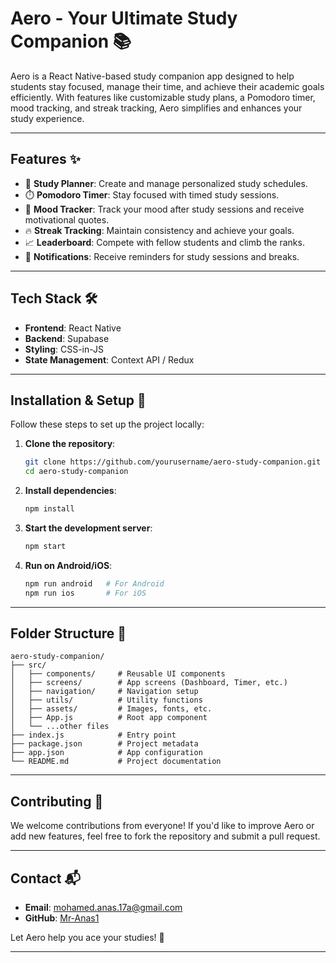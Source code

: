 # Aero - Your Ultimate Study Companion 📚

Aero is a React Native-based study companion app designed to help students stay focused, manage their time, and achieve their academic goals efficiently. With features like customizable study plans, a Pomodoro timer, mood tracking, and streak tracking, Aero simplifies and enhances your study experience.

---

## Features ✨

- 📅 **Study Planner**: Create and manage personalized study schedules.  
- ⏱️ **Pomodoro Timer**: Stay focused with timed study sessions.  
- 🧘 **Mood Tracker**: Track your mood after study sessions and receive motivational quotes.  
- 🔥 **Streak Tracking**: Maintain consistency and achieve your goals.  
- 📈 **Leaderboard**: Compete with fellow students and climb the ranks.  
- 🔔 **Notifications**: Receive reminders for study sessions and breaks.  

---

## Tech Stack 🛠️

- **Frontend**: React Native  
- **Backend**: Supabase  
- **Styling**: CSS-in-JS
- **State Management**: Context API / Redux

---

## Installation & Setup 🚀

Follow these steps to set up the project locally:

1. **Clone the repository**:  
   ```bash
   git clone https://github.com/yourusername/aero-study-companion.git
   cd aero-study-companion
   ```

2. **Install dependencies**:  
   ```bash
   npm install
   ```

3. **Start the development server**:  
   ```bash
   npm start
   ```

4. **Run on Android/iOS**:  
   ```bash
   npm run android   # For Android
   npm run ios       # For iOS
   ```

---

## Folder Structure 📂

```
aero-study-companion/
├── src/
│   ├── components/     # Reusable UI components
│   ├── screens/        # App screens (Dashboard, Timer, etc.)
│   ├── navigation/     # Navigation setup
│   ├── utils/          # Utility functions
│   ├── assets/         # Images, fonts, etc.
│   ├── App.js          # Root app component
│   └── ...other files
├── index.js            # Entry point
├── package.json        # Project metadata
├── app.json            # App configuration
└── README.md           # Project documentation
```

---

## Contributing 🤝

We welcome contributions from everyone! If you'd like to improve Aero or add new features, feel free to fork the repository and submit a pull request.

---


## Contact 📬

- **Email**: mohamed.anas.17a@gmail.com
- **GitHub**: [Mr-Anas1](https://github.com/Mr-Anas1)  

Let Aero help you ace your studies! 🚀

--- 
